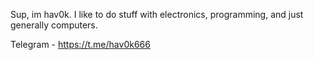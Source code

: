 Sup, im hav0k. I like to do stuff with electronics, programming, and just generally computers.

Telegram - https://t.me/hav0k666
